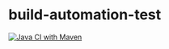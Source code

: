 # build-automation-test

[![Java CI with Maven](https://github.com/elia-stellin-unipd/build-automation-test/actions/workflows/main.yml/badge.svg?branch=main)](https://github.com/elia-stellin-unipd/build-automation-test/actions/workflows/main.yml)
